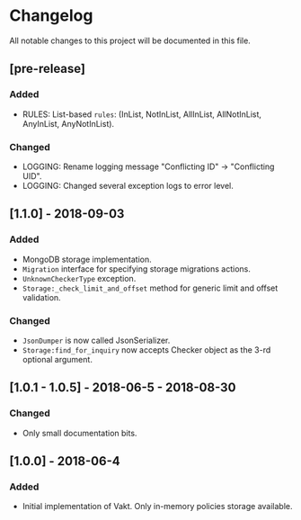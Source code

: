 # Changelog
All notable changes to this project will be documented in this file.

## [pre-release]
### Added
- RULES: List-based `rules`: (InList, NotInList, AllInList, AllNotInList, AnyInList, AnyNotInList).

### Changed
- LOGGING: Rename logging message "Conflicting ID" -> "Conflicting UID".
- LOGGING: Changed several exception logs to error level.


## [1.1.0] - 2018-09-03
### Added
- MongoDB storage implementation.
- `Migration` interface for specifying storage migrations actions.
- `UnknownCheckerType` exception.
- `Storage:_check_limit_and_offset` method for generic limit and offset validation.

### Changed
- `JsonDumper` is now called JsonSerializer.
- `Storage:find_for_inquiry` now accepts Checker object as the 3-rd optional argument.


## [1.0.1 - 1.0.5] - 2018-06-5 - 2018-08-30
### Changed
- Only small documentation bits.


## [1.0.0] - 2018-06-4
### Added
- Initial implementation of Vakt. Only in-memory policies storage available.
